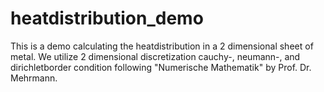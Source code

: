 # heatdistribution_demo
This is a demo calculating the heatdistribution in a 2 dimensional sheet of metal.
We utilize 2 dimensional discretization cauchy-, neumann-, and dirichletborder condition following "Numerische Mathematik" by Prof. Dr. Mehrmann.
